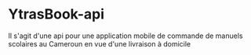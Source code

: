 # YtrasBook-api
Il s'agit d'une api pour une application mobile de commande de manuels scolaires au Cameroun en vue d'une livraison à domicile

